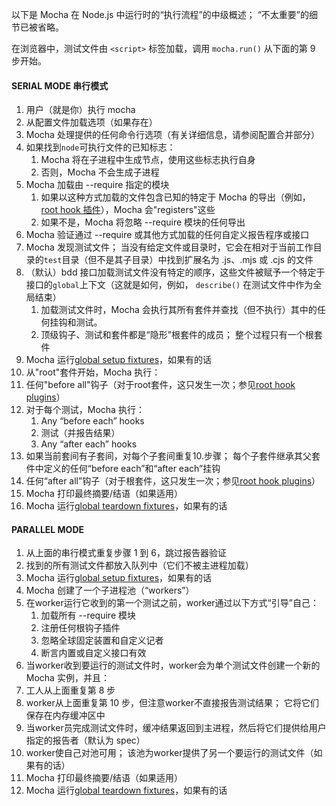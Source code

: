 以下是 Mocha 在 Node.js 中运行时的“执行流程”的中级概述； “不太重要”的细节已被省略。

在浏览器中，测试文件由 `<script>` 标签加载，调用 `mocha.run()` 从下面的第 9 步开始。

#### SERIAL MODE 串行模式
1. 用户（就是你）执行 mocha
2. 从配置文件加载选项（如果存在）
3. Mocha 处理提供的任何命令行选项（有关详细信息，请参阅配置合并部分）
4. 如果找到`node`可执行文件的已知标志：
    1. Mocha 将在子进程中生成节点，使用这些标志执行自身
    2. 否则，Mocha 不会生成子进程
5. Mocha 加载由 --require 指定的模块
    1. 如果以这种方式加载的文件包含已知的特定于 Mocha 的导出（例如，[root hook 插件](https://mochajs.org/#root-hook-plugins)），Mocha 会"registers"这些
    2. 如果不是，Mocha 将忽略 --require 模块的任何导出
6. Mocha 验证通过 --require 或其他方式加载的任何自定义报告程序或接口
7. Mocha 发现测试文件； 当没有给定文件或目录时，它会在相对于当前工作目录的`test`目录（但不是其子目录）中找到扩展名为 .js、.mjs 或 .cjs 的文件
8. （默认）bdd 接口加载测试文件没有特定的顺序，这些文件被赋予一个特定于接口的`global`上下文（这就是如何，例如， `describe()` 在测试文件中作为全局结束）
    1. 加载测试文件时，Mocha 会执行其所有套件并查找（但不执行）其中的任何挂钩和测试。
    2. 顶级钩子、测试和套件都是“隐形”根套件的成员； 整个过程只有一个根套件
9. Mocha 运行[global setup fixtures](https://mochajs.org/#global-setup-fixtures)，如果有的话
10. 从"root"套件开始，Mocha 执行：
11. 任何"before all"钩子（对于root套件，这只发生一次；参见[root hook plugins](https://mochajs.org/#root-hook-plugins)）
12. 对于每个测试，Mocha 执行：
    1. Any “before each” hooks
    2. 测试（并报告结果）
    3. Any “after each” hooks
13. 如果当前套间有子套间，对每个子套间重复10.步骤； 每个子套件继承其父套件中定义的任何“before each”和“after each”挂钩
14. 任何“after all”钩子（对于根套件，这只发生一次；参见[root hook plugins](https://mochajs.org/#root-hook-plugins)）
15. Mocha 打印最终摘要/结语（如果适用）
16. Mocha 运行[global teardown fixtures](https://mochajs.org/#global-teardown-fixtures)，如果有的话

#### PARALLEL MODE
1. 从上面的串行模式重复步骤 1 到 6，跳过报告器验证
2. 找到的所有测试文件都放入队列中（它们不被主进程加载）
3. Mocha 运行[global setup fixtures](https://mochajs.org/#global-setup-fixtures)，如果有的话
4. Mocha 创建了一个子进程池（“workers”）
5. 在worker运行它收到的第一个测试之前，worker通过以下方式“引导”自己：
    1. 加载所有 --require 模块
    2. 注册任何根钩子插件
    3. 忽略全球固定装置和自定义记者
    4. 断言内置或自定义接口有效
6. 当worker收到要运行的测试文件时，worker会为单个测试文件创建一个新的 Mocha 实例，并且：
7. 工人从上面重复第 8 步
8. worker从上面重复第 10 步，但注意worker不直接报告测试结果； 它将它们保存在内存缓冲区中
9. 当worker员完成测试文件时，缓冲结果返回到主进程，然后将它们提供给用户指定的报告者（默认为 spec）
10. worker使自己对池可用； 该池为worker提供了另一个要运行的测试文件（如果有的话）
11. Mocha 打印最终摘要/结语（如果适用）
12. Mocha 运行[global teardown fixtures](https://mochajs.org/#global-teardown-fixtures)，如果有的话